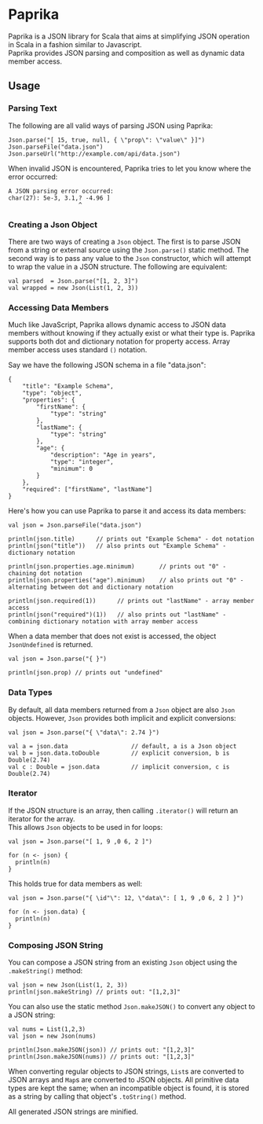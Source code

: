 Paprika
=======

Paprika is a JSON library for Scala that aims at simplifying JSON operation in Scala in a fashion similar to Javascript.  
Paprika provides JSON parsing and composition as well  as dynamic data member access.

## Usage

### Parsing Text

The following are all valid ways of parsing JSON using Paprika:

    Json.parse("[ 15, true, null, { \"prop\": \"value\" }]")
    Json.parseFile("data.json")
    Json.parseUrl("http://example.com/api/data.json")

When invalid JSON is encountered, Paprika tries to let you know where the error occurred:

    A JSON parsing error occurred:
    char(27): 5e-3, 3.1,? -4.96 ]
                        ^


### Creating a Json Object

There are two ways of creating a `Json` object. The first is to parse JSON from a string or external source using the `Json.parse()` static method. The second way is to pass any value to the `Json` constructor, which will attempt to wrap the value in a JSON structure. The following are equivalent:

    val parsed  = Json.parse("[1, 2, 3]")
    val wrapped = new Json(List(1, 2, 3))


### Accessing Data Members

Much like JavaScript, Paprika allows dynamic access to JSON data members without knowing if they actually exist or what their type is. Paprika supports both dot and dictionary notation for property access. Array member access uses standard `()` notation. 

Say we have the following JSON schema in a file "data.json":

    {
        "title": "Example Schema",
        "type": "object",
        "properties": {
            "firstName": {
                "type": "string"
            },
            "lastName": {
                "type": "string"
            },
            "age": {
                "description": "Age in years",
                "type": "integer",
                "minimum": 0
            }
        },
        "required": ["firstName", "lastName"]
    }

Here's how you can use Paprika to parse it and access its data members:

    val json = Json.parseFile("data.json")
    
    println(json.title)      // prints out "Example Schema" - dot notation
    println(json("title"))   // also prints out "Example Schema" - dictionary notation

    println(json.properties.age.minimum)       // prints out "0" - chaining dot notation
    println(json.properties("age").minimum)    // also prints out "0" - alternating between dot and dictionary notation

    println(json.required(1))      // prints out "lastName" - array member access
    println(json("required")(1))   // also prints out "lastName" - combining dictionary notation with array member access

When a data member that does not exist is accessed, the object `JsonUndefined` is returned.

    val json = Json.parse("{ }")

    println(json.prop) // prints out "undefined"       


### Data Types

By default, all data members returned from a `Json` object are also `Json` objects. However, `Json` provides both implicit and explicit conversions:

    val json = Json.parse("{ \"data\": 2.74 }")

    val a = json.data                  // default, a is a Json object
    val b = json.data.toDouble         // explicit conversion, b is Double(2.74)
    val c : Double = json.data         // implicit conversion, c is Double(2.74)


### Iterator

If the JSON structure is an array, then calling `.iterator()` will return an iterator for the array.  
This allows `Json` objects to be used in for loops:

    val json = Json.parse("[ 1, 9 ,0 6, 2 ]")
    
    for (n <- json) {
      println(n)
    }

This holds true for data members as well:

    val json = Json.parse("{ \id"\": 12, \"data\": [ 1, 9 ,0 6, 2 ] }")
    
    for (n <- json.data) {
      println(n)
    }


### Composing JSON String

You can compose a JSON string from an existing `Json` object using the `.makeString()` method:

    val json = new Json(List(1, 2, 3))
    println(json.makeString) // prints out: "[1,2,3]" 

You can also use the static method `Json.makeJSON()` to convert any object to a JSON string:

    val nums = List(1,2,3)
    val json = new Json(nums)

    println(Json.makeJSON(json)) // prints out: "[1,2,3]"
    println(Json.makeJSON(nums)) // prints out: "[1,2,3]"

When converting regular objects to JSON strings, `List`s are converted to JSON arrays and `Map`s are converted to JSON objects. All primitive data types are kept the same; when an incompatible object is found, it is stored as a string by calling that object's `.toString()` method.

All generated JSON strings are minified.
